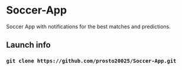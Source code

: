 # Soccer-App

Soccer App with notifications for the best matches and predictions.


## Launch info
### `git clone https://github.com/prosto20025/Soccer-App.git`
